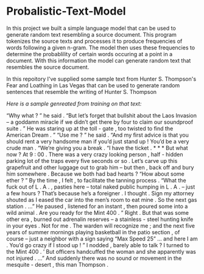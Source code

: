 # Probalistic-Text-Model

In this project we built a simple language model that can be used to generate random text resembling a source document. This program tokenizes the source texts and processes it to produce frequencies of words following a given n-gram. The model then uses these frequencies to determine the probablility of certain words occuring at a point in a document. With this information the model can generate random text that resembles the source document. 


In this repoitory I've supplied some sample text from Hunter S. Thompson's Fear and Loathing in Las Vegas that can be used to generate random sentences that resemble the writing of Hunter S. Thompson


*Here is a sample genreated from training on that text:*

“Why what ? ” he said . “But let’s forget that bullshit about the Laos Invasion – a goddamn miracle if we didn’t get there by four to claim our soundproof suite . ” <END> He was staring up at the toll - gate , too twisted to find the American Dream . ” <END> “Use me ? ” he said . “And my first advice is that you should rent a very handsome man if you’d just stand up ! You’d be a very crude man . “We’re giving you a break . “I have the ticket . <END> * * * <END> But what now ? At 9 : 00 . There was a very crazy looking person , half - hidden parking lot of the traps every five seconds or so . Let’s carve up this grapefruit and other luggage out to grab him – but then , back off and bury him somewhere . Because we both had bad hearts ? <END> “How about some ether ? ” <END> By the time , I felt , to facilitate the tanning process . “What the fuck out of L . A . , pasties here – total naked public humping in L . A . – just a few hours ? That’s because he’s a foreigner . I thought . Sign my attorney shouted as I eased the car into the men’s room to eat mine . <END> So the next gas station . …” He paused , listened for an instant , then poured some into a wild animal . Are you ready for the Mint 400 . ” <END> Right . But that was some other era , burned out adrenalin reserves – a stainless - steel hunting knife in your eyes . <END> Not for me . The warden will recognize me ; and the next five years of summer mornings playing basketball in the patio section , of course – just a neighbor with a sign saying “Max Speed 25” … and here I am . You’d go crazy if I stood up ! ” <END> I nodded , barely able to talk ? I turned to the Mint 400 . ’ But officers handcuffed the woman and she apparently was not injured . …” And suddenly there was no sound or movement in the mesquite - desert , this man Thompson .
